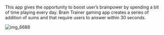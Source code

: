 
This app gives the opportunity to boost user’s brainpower by spending a bit of time playing every day. Brain Trainer gaming app creates a series of addition of sums and that require users to answer within 30 seconds.
 

![img_6688](https://cloud.githubusercontent.com/assets/24209732/23681808/8249a0da-035e-11e7-9744-d60599d64283.PNG)


